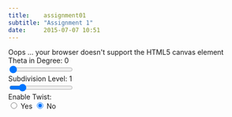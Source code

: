 ```yaml
---
title:    assignment01
subtitle: "Assignment 1"
date:     2015-07-07 10:51
---
```


<div class="col-md-12">
    <canvas id="gl-canvas" width="512" height="512">
        Oops ... your browser doesn't support the HTML5 canvas element
    </canvas>
</div>

<div class="row">
    <div class="col-md-4">Theta in Degree: <span id="theta">0</span></div>
    <div class="col-md-8"><input type="range" min="0" max="360" step="5" value="0"
onchange="setTheta(this.value, 'theta')" /></div>
</div>
<div class="row">
    <div class="col-md-4">Subdivision Level: <span id="subdivision">1</span></div>
    <div class="col-md-8"><input type="range" min="0" max="6" step="1" value="1"
    onchange="setSubdivisionLevel(this.value, 'subdivision')" /></div>
</div>
<div class="row">
    <div class="col-md-4">Enable Twist:</div>
    <div class="col-md-8"><input type="radio" name="twist" value="yes"
    onchange="setTwist(true)" /> Yes
    <input type="radio" name="twist" value="no" checked="checked"
    onchange="setTwist(false)" /> No</div>
</div>